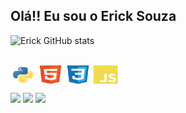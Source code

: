 ## Olá!! Eu sou o Erick Souza 







![Erick GitHub stats](https://github-readme-stats.vercel.app/api?username=erimarasco&show_icons=true&theme=radical)





<div style="display: inline_block"><br>
  <img align="center" alt="Eri-Python" height="30" width="40" src="https://raw.githubusercontent.com/devicons/devicon/master/icons/python/python-original.svg">
  <img align="center" alt="Eri-HTML" height="30" width="40" src="https://raw.githubusercontent.com/devicons/devicon/master/icons/html5/html5-original.svg">
  <img align="center" alt="Eri-CSS" height="30" width="40" src="https://raw.githubusercontent.com/devicons/devicon/master/icons/css3/css3-original.svg">
  <img align="center" alt="Eri-Js" height="30" width="40" src="https://raw.githubusercontent.com/devicons/devicon/master/icons/javascript/javascript-plain.svg">
 
  
 
</div>



<div> 
 
  <a href="https://instagram.com/erimarasco" target="_blank"><img src="https://img.shields.io/badge/-Instagram-%23E4405F?style=for-the-badge&logo=instagram&logoColor=white" target="_blank"></a>
 	<a href="https://www.linkedin.com/in/erick-souza-476729289" target="_blank"><img src="https://img.shields.io/badge/-LinkedIn-%230077B5?style=for-the-badge&logo=linkedin&logoColor=white" target="_blank"></a> 
    <a href = "mailto:erickmarasco@gmail.com"><img src="https://img.shields.io/badge/-Gmail-%23333?style=for-the-badge&logo=gmail&logoColor=white" target="_blank"></a>
  
</div>



